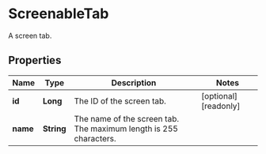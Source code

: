 

# ScreenableTab

A screen tab.

## Properties

Name | Type | Description | Notes
------------ | ------------- | ------------- | -------------
**id** | **Long** | The ID of the screen tab. |  [optional] [readonly]
**name** | **String** | The name of the screen tab. The maximum length is 255 characters. | 



